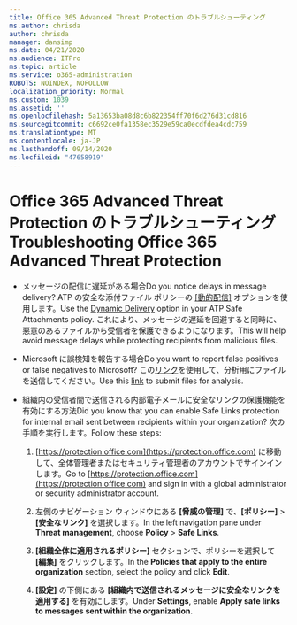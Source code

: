 ```yaml
---
title: Office 365 Advanced Threat Protection のトラブルシューティング
ms.author: chrisda
author: chrisda
manager: dansimp
ms.date: 04/21/2020
ms.audience: ITPro
ms.topic: article
ms.service: o365-administration
ROBOTS: NOINDEX, NOFOLLOW
localization_priority: Normal
ms.custom: 1039
ms.assetid: ''
ms.openlocfilehash: 5a13653ba08d8c6b822354ff70f6d276d31cd816
ms.sourcegitcommit: c6692ce0fa1358ec3529e59ca0ecdfdea4cdc759
ms.translationtype: MT
ms.contentlocale: ja-JP
ms.lasthandoff: 09/14/2020
ms.locfileid: "47658919"
---
```

# <a name="troubleshooting-office-365-advanced-threat-protection"></a><span data-ttu-id="13f5b-102">Office 365 Advanced Threat Protection のトラブルシューティング</span><span class="sxs-lookup"><span data-stu-id="13f5b-102">Troubleshooting Office 365 Advanced Threat Protection</span></span>

- <span data-ttu-id="13f5b-103">メッセージの配信に遅延がある場合</span><span class="sxs-lookup"><span data-stu-id="13f5b-103">Do you notice delays in message delivery?</span></span> <span data-ttu-id="13f5b-104">ATP の安全な添付ファイル ポリシーの [[動的配信]](https://docs.microsoft.com/microsoft-365/security/office-365-security/dynamic-delivery-and-previewing) オプションを使用します。</span><span class="sxs-lookup"><span data-stu-id="13f5b-104">Use the [Dynamic Delivery](https://docs.microsoft.com/microsoft-365/security/office-365-security/dynamic-delivery-and-previewing) option in your ATP Safe Attachments policy.</span></span> <span data-ttu-id="13f5b-105">これにより、メッセージの遅延を回避すると同時に、悪意のあるファイルから受信者を保護できるようになります。</span><span class="sxs-lookup"><span data-stu-id="13f5b-105">This will help avoid message delays while protecting recipients from malicious files.</span></span>

- <span data-ttu-id="13f5b-106">Microsoft に誤検知を報告する場合</span><span class="sxs-lookup"><span data-stu-id="13f5b-106">Do you want to report false positives or false negatives to Microsoft?</span></span> <span data-ttu-id="13f5b-107">この[リンク](https://www.microsoft.com/wdsi/filesubmission/)を使用して、分析用にファイルを送信してください。</span><span class="sxs-lookup"><span data-stu-id="13f5b-107">Use this [link](https://www.microsoft.com/wdsi/filesubmission/) to submit files for analysis.</span></span>

- <span data-ttu-id="13f5b-108">組織内の受信者間で送信される内部電子メールに安全なリンクの保護機能を有効にする方法</span><span class="sxs-lookup"><span data-stu-id="13f5b-108">Did you know that you can enable Safe Links protection for internal email sent between recipients within your organization?</span></span> <span data-ttu-id="13f5b-109">次の手順を実行します。</span><span class="sxs-lookup"><span data-stu-id="13f5b-109">Follow these steps:</span></span>

  1. <span data-ttu-id="13f5b-110">[https://protection.office.com](https://protection.office.com) に移動して、全体管理者またはセキュリティ管理者のアカウントでサインインします。</span><span class="sxs-lookup"><span data-stu-id="13f5b-110">Go to [https://protection.office.com](https://protection.office.com) and sign in with a global administrator or security administrator account.</span></span>

  2. <span data-ttu-id="13f5b-111">左側のナビゲーション ウィンドウにある **[脅威の管理]** で、**[ポリシー]** \> **[安全なリンク]** を選択します。</span><span class="sxs-lookup"><span data-stu-id="13f5b-111">In the left navigation pane under **Threat management**, choose **Policy** \> **Safe Links**.</span></span>

  3. <span data-ttu-id="13f5b-112">**[組織全体に適用されるポリシー]** セクションで、ポリシーを選択して **[編集]** をクリックします。</span><span class="sxs-lookup"><span data-stu-id="13f5b-112">In the **Policies that apply to the entire organization** section, select the policy and click **Edit**.</span></span>

  4. <span data-ttu-id="13f5b-113">**[設定]** の下側にある **[組織内で送信されるメッセージに安全なリンクを適用する]** を有効にします。</span><span class="sxs-lookup"><span data-stu-id="13f5b-113">Under **Settings**, enable **Apply safe links to messages sent within the organization**.</span></span>
